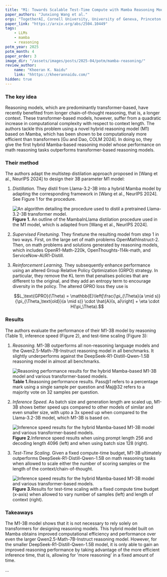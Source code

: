 ```yaml
---
title: "M1: Towards Scalable Test-Time Compute with Mamba Reasoning Models"
paper_authors: "Junxiong Wang et al."
orgs: "TogetherAI, Cornell University, University of Geneva, Princeton University"
paper_link: "https://arxiv.org/abs/2504.10449"
tags:
    - LLMs
    - mamba
    - reasoning
potm_year: 2025
potm_month: 4
paper_order: 3
image_dir: "/assets/images/posts/2025-04/potm/mamba-reasoning/"
review_author:
    name: "Kheeran K. Naidu"
    link: "hhttps://kheerannaidu.com/"
hidden: true
---
```


### The key idea
Reasoning models, which are predominantly transformer-based, have recently benefited from longer chain-of-thought reasoning, that is, a longer context. 
These transformer-based models, however, suffer from a quadratic increase in computational complexity with respect to context length. 
The authors tackle this problem using a novel hybrid reasoning model (M1) based on Mamba, which has been shown to be computationaly more efficient than transformers [Gu and Dao, COLM 2024]. In doing so, they give the first hybrid Mamba-based reasoning model whose performance on math reasoning tasks outperforms transformer-based reasoning models.

### Their method
The authors adapt the multistep distilation approach proposed in [Wang et al., NeurIPS 2024] to design their 3B parameter M1 model:
1. *Distillation.* They distil from Llama-3.2-3B into a hybrid Mamba model by adapting the corresponding framework in [Wang et al., NeurIPS 2024]. See Figure 1 for the procedure.

    <img src="{{ page.image_dir | append: 'fig1.png' | relative_url }}" alt="An algorithm detailing the procedure used to distil a pretrained Llama-3.2-3B transformer model.">
    <figcaption><strong>Figure 1.</strong> An outline of the MambaInLlama distilation procedure used in the M1 model, which is adapted from [Wang et al., NeurIPS 2024].</figcaption>

2. *Supervised Finetuning.* They finetune the resulting model from step 1 in two ways. First, on the large set of math problems OpenMathInstruct-2. Then, on math problems and solutions generated by reasoning models, which includes OpenR1-Math-220k, OpenThoughts-114k-math, and ServiceNow-AI/R1-Distill.

3. *Reinforcement Learning.* They subsequently enhance performance using an altered Group Relative Policy Optimization (GRPO) strategy. In particular, they remove the KL term that penalises policies that are different to the original, and they add an entropy term to encourage diversity in the policy. The altered GPRO loss they use is

    $$L_\text{GPRO}(\Theta) = \mathbb{E}\left[\frac{\pi_{\Theta}(a \mid s)}{\pi_{\Theta_\text{old}}(a \mid s)} \cdot \hat{A}(s, a)\right] + \eta \cdot H(\pi_\Theta).$$ 

### Results
The authors evaluate the performance of their M1-3B model by reasoning (Table 1), inference speed (Figure 2), and test-time scaling (Figure 3):

1. *Reasoning.* M1-3B outperforms all non-reasoning language models and the Qwen2.5-Math-7B-Instruct reasoning model in all benchmarks. It slightly underperforms against the DeepSeek-R1-Distill-Qwen-1.5B reasoning model in almost all benchmarks. 

    <img src="{{ page.image_dir | append: 'tab1.png' | relative_url }}" alt="Reasoning performance results for the hybrid Mamba-based M1-3B model and various transformer-based models.">
    <figcaption><strong>Table 1.</strong>Reasoning performance results. Pass@1 refers to a percentage mark using a single sample per question and Maj@32 refers to a majority vote on 32 samples per question. </figcaption>

2. *Inference Speed.* As batch size and generation length are scaled up, M1-3B shows better speed ups compared to other models of similar and even smaller size, with upto a 3x speed up when compared to the Llama-3.2-3B model, which M1-3B is based on.

    <img src="{{ page.image_dir | append: 'fig2.png' | relative_url }}" alt="Inference speed results for the hybrid Mamba-based M1-3B model and various transformer-based models.">
    <figcaption><strong>Figure 2.</strong>Inference speed results when using prompt length 256 and decoding length 4096 (left) and when using batch size 128 (right).</figcaption>

3. *Test-Time Scaling.* Given a fixed compute-time budget, M1-3B ultimately outperforms DeepSeek-R1-Distill-Qwen-1.5B on math reasoning tasks when allowed to scale either the number of scoring samples or the length of the context/chain-of-thought.

    <img src="{{ page.image_dir | append: 'fig3.png' | relative_url }}" alt="Inference speed results for the hybrid Mamba-based M1-3B model and various transformer-based models.">
    <figcaption><strong>Figure 3.</strong>Results for test-time scaling with a fixed compute time budget (x-axis) when allowed to vary number of samples (left) and length of context (right).</figcaption>


### Takeaways
The M1-3B model shows that it is not necessary to rely solely on transformers for designing reasoning models. This hybrid model built on Mamba obtains improved computational efficiency and performance over even the larger Qwen2.5-Math-7B-Instruct reasoning model. However, for the smaller DeepSeek-R1-Distill-Qwen-1.5B model, it is only able to gain an improved reasoning performance by taking advantage of the more efficient inference time, that is, allowing for 'more reasoning' in a fixed amount of time.

...
